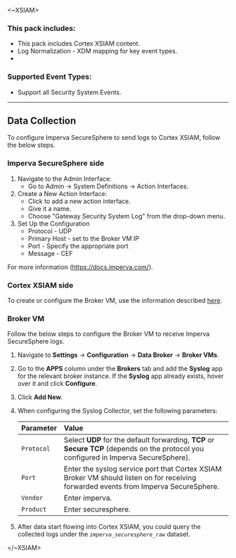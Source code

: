 <~XSIAM>
### This pack includes:
- This pack includes Cortex XSIAM content.
- Log Normalization - XDM mapping for key event types.
-
 
### Supported Event Types:
- Support all Security System Events.
***
 
## Data Collection
To configure Imperva SecureSphere to send logs to Cortex XSIAM, follow the below steps.
 
### Imperva SecureSphere side
1. Navigate to the Admin Interface:
    * Go to Admin -> System Definitions -> Action Interfaces.
2. Create a New Action Interface:
    * Click to add a new action interface.
    * Give it a name.
    * Choose "Gateway Security System Log" from the drop-down menu.
3. Set Up the Configuration
    * Protocol - UDP
    * Primary Host - set to the Broker VM IP
    * Port - Specify the appropriate port
    * Message - CEF
 
For more information (https://docs.imperva.com/).
 
### Cortex XSIAM side
To create or configure the Broker VM, use the information described [here](https://docs-cortex.paloaltonetworks.com/r/Cortex-XDR/Cortex-XDR-Pro-Administrator-Guide/Configure-the-Broker-VM).
 
### Broker VM
Follow the below steps to configure the Broker VM to receive Imperva SecureSphere logs.

1. Navigate to **Settings** → **Configuration** → **Data Broker** → **Broker VMs**.
2. Go to the **APPS** column under the **Brokers** tab and add the **Syslog** app for the relevant broker instance. If the **Syslog** app already exists, hover over it and click **Configure**.
3. Click **Add New**.
4. When configuring the Syslog Collector, set the following parameters:
 
    | Parameter    | Value                                                                                                                                           |
    |:-------------|:------------------------------------------------------------------------------------------------------------------------------------------------|                 
    | `Protocol`   | Select **UDP** for the default forwarding, **TCP** or **Secure TCP** (depends on the protocol you configured in Imperva SecureSphere).            |
    | `Port`       | Enter the syslog service port that Cortex XSIAM Broker VM should listen on for receiving forwarded events from Imperva SecureSphere.              |
    | `Vendor`     | Enter imperva.                                                                                                                                 |
    | `Product`    | Enter securesphere.                                                                                                                               |
5. After data start flowing into Cortex XSIAM, you could query the collected logs under the *`imperva_securesphere_raw`* dataset.
    
</~XSIAM>